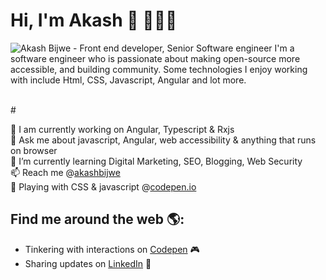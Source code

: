 # Hi, I'm Akash 👋 👨🏻‍💻

<img src="https://raw.githubusercontent.com/akashbijwe/akashbijwe/master/akash.png" alt="Akash Bijwe - Front end developer, Senior Software engineer">
I'm a software engineer who is passionate about making open-source more accessible, and building community. Some technologies I enjoy working with include Html, CSS, Javascript, Angular and lot more. 

<br>#

🔭 I am currently working on Angular, Typescript & Rxjs <br>
💬 Ask me about javascript, Angular, web accessibility & anything that runs on browser <br>
🌱 I’m currently learning Digital Marketing, SEO, Blogging, Web Security <br>
📫 Reach me @<a href="https://www.linkedin.com/in/akashbijwe/">akashbijwe</a> <br>
🤾 Playing with CSS & javascript @<a href="http://codepen.io/akashbijwe/">codepen.io</a>

## Find me around the web 🌎:
- Tinkering with interactions on <a href="http://codepen.io/akashbijwe/"> Codepen</a> 🎮
- Sharing updates on <a href="https://www.linkedin.com/in/akashbijwe/">LinkedIn</a> 💼
